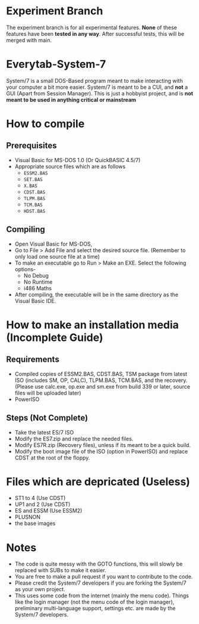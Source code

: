 # Experiment Branch
The experiment branch is for all experimental features. **None** of these features have been **tested in any way**. After successful tests, this will be merged with main.

# Everytab-System-7
System/7 is a small DOS-Based program meant to make interacting with your computer a bit more easier. System/7 is meant to be a CUI, and **not** a GUI (Apart from Session Manager). This is just a hobbyist project, and is **not meant to be used in anything critical or mainstream**

# How to compile

## Prerequisites

- Visual Basic for MS-DOS 1.0 (Or QuickBASIC 4.5/7)
- Appropriate source files which are as follows
  * `ESSM2.BAS`
  * `SET.BAS`
  * `X.BAS`
  * `CDST.BAS`
  * `TLPM.BAS`
  * `TCM.BAS`
  * `HDST.BAS`

## Compiling
- Open Visual Basic for MS-DOS,
- Go to File > Add File and select the desired source file. (Remember to only load one source file at a time)
- To make an executable go to Run > Make an EXE. Select the following options-
  * No Debug
  * No Runtime
  * i486 Maths
- After compiling, the executable will be in the same directory as the Visual Basic IDE.

# How to make an installation media (Incomplete Guide)

## Requirements
- Compiled copies of ESSM2.BAS, CDST.BAS, TSM package from latest ISO (includes SM, OP, CALC), TLPM.BAS, TCM.BAS, and the recovery. (Please use calc.exe, op.exe and sm.exe from build 339 or later, source files will be uploaded later)
- PowerISO

## Steps (Not Complete)
- Take the latest ES/7 ISO
- Modify the ES7.zip and replace the needed files.
- Modify ES7R.zip (Recovery files), unless if its meant to be a quick build.
- Modify the boot image file of the ISO (option in PowerISO) and replace CDST at the root of the floppy.

# Files which are depricated (Useless)

- ST1 to 4 (Use CDST)
- UP1 and 2 (Use CDST)
- ES and ESSM (Use ESSM2)
- PLUSNON
- the base images

# Notes
- The code is quite messy with the GOTO functions, this will slowly be replaced with SUBs to make it easier.
- You are free to make a pull request if you want to contribute to the code.
- Please credit the System/7 developers if you are forking the System/7 as your own project.
- This uses some code from the internet (mainly the menu code). Things like the login manager (not the menu code of the login manager), preliminary multi-language support, settings etc. are made by the System/7 developers.
